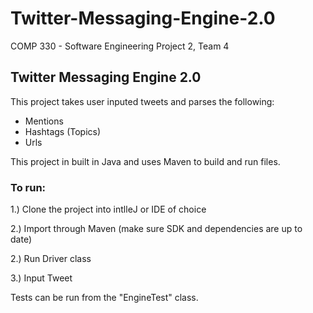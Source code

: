 # Twitter-Messaging-Engine-2.0
COMP 330 - Software Engineering Project 2, Team 4

## Twitter Messaging Engine 2.0

This project takes user inputed tweets and parses the following:
  * Mentions
  * Hashtags (Topics)
  * Urls
  
This project in built in Java and uses Maven to build and run files.

### To run:

1.)  Clone the project into intlleJ or IDE of choice

2.) Import through Maven (make sure SDK and dependencies are up to date)

2.) Run Driver class

3.) Input Tweet

Tests can be run from the "EngineTest" class.
